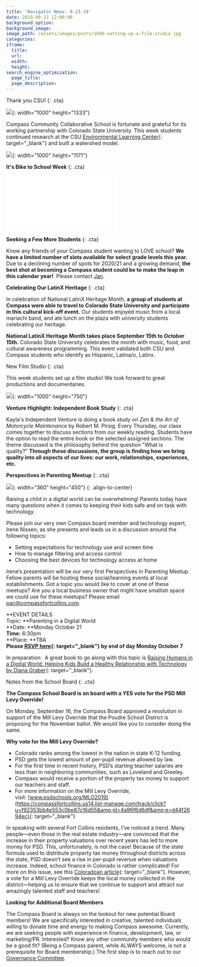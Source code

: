 ```yaml
---
title: 'Navigator News: 9-23-19'
date: 2019-09-23 12:00:00
background_option:
background_image:
image_path: /assets/images/posts/1600-setting-up-a-film-studio.jpg
categories:
iframe:
  title:
  url:
  width:
  height:
search_engine_optimization:
  page_title:
  page_description:
---
```


Thank you CSU\!
{: .cta}

![](/assets/images/1000-seminar-with-environmental-learning-center.jpg){: width="1000" height="1333"}

Compass Community Collaborative School is fortunate and grateful for its working partnership with Colorado State University. This week students continued research at the CSU [Environmental Learning Center](https://www.csuelc.org){: target="_blank"} and built a watershed model.

![](/assets/images/1000-watershed-model-with-csu-environmental-learning-center.jpg){: width="1000" height="1171"}

****It's Bike to School Week****
{: .cta}

![](/assets/images/compass-bike-to-school-week-poster.pdf)

****Seeking a Few More Students****
{: .cta}

Know any friends of your Compass student wanting to LOVE school?&nbsp;**We have a limited number of slots available for select grade levels this year.**&nbsp; Due to a declining number of spots for 2020/21 and a growing demand,&nbsp;**the best shot at becoming a Compass student could be to make the leap in this calendar year\!**&nbsp; Please contact [Jan](mailto:jan@compassfortcollins.org).

****Celebrating Our LatinX Heritage****
{: .cta}

In celebration of National LatinX Heritage Month,&nbsp;**a group of students at Compass were able to travel to Colorado State University and participate in this cultural kick-off event.**&nbsp;Our students enjoyed music from a local mariachi band, and ate lunch on the plaza with university students celebrating our heritage.

**National LatinX Heritage Month takes place September 15th to October 15th.**&nbsp;Colorado State University celebrates the month with music, food, and cultural awareness programming. This event validated both CSU and Compass students who identify as Hispanic, Latina/o, Latinx.

New Film Studio
{: .cta}

This week students set up a film studio\! We look forward to great productions and documentaries.

![](/assets/images/1000-setting-up-a-film-studio.jpg){: width="1000" height="750"}

****Venture Highlight: Independent Book Study****
{: .cta}

Kayla's Independent Venture is doing a book study on&nbsp;*Zen & the Art of Motorcycle Maintenance*&nbsp;by Robert M. Pirsig. Every Thursday, our class comes together to discuss sections from our weekly reading. Students have the option to read the entire book or the selected assigned sections. The theme discussed is the philosophy behind the question "What is quality?"&nbsp;**Through these discussions, the group is finding how we bring quality into all aspects of our lives: our work, relationships, experiences, etc.**

****Perspectives in Parenting Meetup****
{: .cta}

![](/assets/images/af949c1a7ff50b4d1e493c03d3c16fd3.png){: width="360" height="450"}
{: .align-to-center}

Raising a child in a digital world can be overwhelming\! Parents today have many questions when it comes to keeping their kids safe and on task with technology.

Please join our very own Compass board member and technology expert, Irene Nissen, as she presents and leads us in a discussion around the following topics:

* Setting expectations for technology use and screen time
* How to manage filtering and access control
* Choosing the best devices for technology access at home

Irene’s presentation will be our very first Perspectives in Parenting Meetup. Fellow parents will be hosting these social/learning events at local establishments. Got a topic you would like to cover at one of these meetups? Are you a local business owner that might have smallish space we could use for these meetups? Please email pac@compassfortcollins.com.&nbsp;

**EVENT DETAILS<br>Topic:&nbsp;**Parenting in a Digital World<br>**Date:&nbsp;**Monday October 21<br>**Time:**&nbsp;6:30pm<br>**Place:&nbsp;**TBA<br>**Please&nbsp;[RSVP here](https://compassfortcollins.us14.list-manage.com/track/click?u=f92353bb4e553c0be87c16d55&amp;id=f477622bd6&amp;e=d44f2694ec){: target="_blank"}&nbsp;by end of day Monday October 7**

In preparation:&nbsp; A great book to go along with this topic is&nbsp;[Raising Humans in a Digital World: Helping Kids Build a Healthy Relationship with Technology by Diana Graber](https://compassfortcollins.us14.list-manage.com/track/click?u=f92353bb4e553c0be87c16d55&amp;id=13ae02ca89&amp;e=d44f2694ec){: target="_blank"}.

Notes from the School Board
{: .cta}

**The Compass School Board is on board with a YES vote for the PSD Mill Levy Override\!**

On Monday, September 16, the Compass Board approved a resolution in support of the Mill Levy Override that the Poudre School District is proposing for the November ballot. We would like you to consider doing the same.

**Why vote for the Mill Levy Override?**

* Colorado ranks among the lowest in the nation in state K-12 funding.
* PSD gets the lowest amount of per-pupil revenue allowed by law.&nbsp;
* For the first time in recent history, PSD’s starting teacher salaries are less than in neighboring communities, such as Loveland and Greeley.
* Compass would receive a portion of the property tax money to support our teachers and staff.
* For more information on the Mill Levy Override, visit:&nbsp;[www.psdschools.org/MLO2019](https://compassfortcollins.us14.list-manage.com/track/click?u=f92353bb4e553c0be87c16d55&amp;id=4a96f6d6df&amp;e=d44f2694ec){: target="_blank"}

In speaking with several Fort Collins residents, I’ve noticed a trend. Many people—even those in the real estate industry—are convinced that the increase in their property valuations over recent years has led to more money for PSD. This, unfortunately, is not the case\! Because of the state formula used to distribute property tax money throughout districts across the state, PSD doesn’t see a rise in per-pupil revenue when valuations increase. Indeed, school finance in Colorado is rather complicated\! For more on this issue, see this&nbsp;[Coloradoan article](https://compassfortcollins.us14.list-manage.com/track/click?u=f92353bb4e553c0be87c16d55&amp;id=c5ad12041d&amp;e=d44f2694ec){: target="_blank"}. However, a vote for a Mill Levy Override keeps the local money collected in the district—helping us to ensure that we continue to support and attract our amazingly talented staff and teachers\!

**Looking for Additional Board Members**

The Compass Board is always on the lookout for new potential Board members\! We are specifically interested in creative, talented individuals willing to donate time and energy to making Compass awesome. Currently, we are seeking people with experience in finance, development, law, or marketing/PR. Interested? Know any other community members who would be a good fit? (Being a Compass parent, while ALWAYS welcome, is not a prerequisite for Board membership.) The first step is to reach out to our [Governance Committee](mailto:gina@compassfortcollins.org).